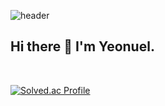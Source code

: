 ![header](https://capsule-render.vercel.app/api?type=waving&color=0:EEFF00,100:a82da8&height=300&section=header&text=Yeonuel&fontSize=70)
<h2>Hi there 👋 I'm Yeonuel.</h2> </br>

[![Solved.ac Profile](http://mazassumnida.wtf/api/v2/generate_badge?boj=qwefghnm1212@gmail.com)](https://solved.ac/yeonuel/)


 
